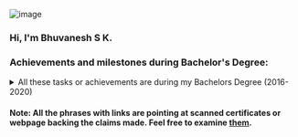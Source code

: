 
![image](https://github.com/WrathofBhuvan11/WrathofBhuvan11.github.io/assets/36232037/3d6472f2-8afc-476e-920b-6770f76f1662)

### Hi, I'm Bhuvanesh S K.
### Achievements and milestones during Bachelor's Degree:
<details>
<summary> All these tasks or achievements are during my Bachelors Degree (2016-2020)</summary>
  
<ul>
<li> Finished my <a href="https://github.com/WrathofBhuvan11/WrathofBhuvan11.github.io/blob/main/documents/bachelors%20of%20engineering%20main%20certificate%20.pdf">Bachelor's Degree in Electronics and Communication Engineering from NMAMIT Nitte University (2016-2020) </a>. </li>
<li> Gained expertise in concepts on Signals and Systems, VLSI & Micro-electronics, Hardware Description Language (HDL), and Deep Learning. </li>
<li> Worked on <a href="https://www.isro.gov.in/Stud_sat.html">STUDSAT Program</a> as part of the Final year project which was about <a href = "https://github.com/WrathofBhuvan11/WrathofBhuvan11.github.io/blob/main/documents/STUDSAT-II%20final%20Report.pdf">Software Development for Command and Data Handling (C & DH) satellite subsystems</a>.</li>
<li> Another major project was in the field of Deep learning for Medical Data Analysis, worked on it as part of a <a href="https://github.com/WrathofBhuvan11/WrathofBhuvan11.github.io/blob/main/documents/Inspirante%20Certificate%20letter%20.png">Research Intern at Inspirante Technologies Pvt Ltd</a>.</li>
<li> Completed <a href = "https://github.com/WrathofBhuvan11/WrathofBhuvan11.github.io/blob/main/documents/CoreEL-Xilinx%20certificate.pdf">Design with FPGA Training & Internship under Xilinx & Core-EL</a> where worked on <a href = "https://github.com/WrathofBhuvan11/32bit_risc_verilog">Implementing 32-bit RISC Processor on Xilinx FPGA</a> </li>
<li> Participated in the <a href="https://github.com/WrathofBhuvan11/WrathofBhuvan11.github.io/blob/main/documents/Smart%20India%20Hackathon%20DAE.pdf)">final round of the Smart India Hackathon</a>. The problem statement was Brain 3D MRI Image segmentation by the Department of Atomic Energy (DAE), where implementation of multiple Deep neural net architectures to segment the 3D MRI brain images for cancer cells or tumors were done and conclude which is the best architecture.
 </li>
</ul>


</details>

#### Note: All the phrases with links are pointing at scanned certificates or webpage backing the claims made. Feel free to examine [them](https://github.com/WrathofBhuvan11/WrathofBhuvan11.github.io/tree/main/documents).
